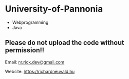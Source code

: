 # University-of-Pannonia

- Webprogramming
- Java

## Please do not upload the code without permission!!

Email: nr.rick.dev@gmail.com

Website: https://richardneuvald.hu
